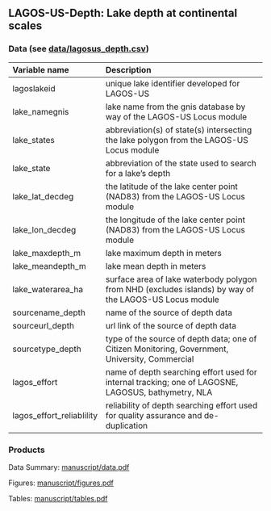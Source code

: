 
<!-- README.md is generated from README.Rmd. Please edit that file -->

## LAGOS-US-Depth: Lake depth at continental scales

### Data (see [data/lagosus\_depth.csv](data/lagosus_depth.csv))

| Variable name               | Description                                                                                            |
| :-------------------------- | :----------------------------------------------------------------------------------------------------- |
| lagoslakeid                 | unique lake identifier developed for LAGOS-US                                                          |
| lake\_namegnis              | lake name from the gnis database by way of the LAGOS-US Locus module                                   |
| lake\_states                | abbreviation(s) of state(s) intersecting the lake polygon from the LAGOS-US Locus module               |
| lake\_state                 | abbreviation of the state used to search for a lake’s depth                                            |
| lake\_lat\_decdeg           | the latitude of the lake center point (NAD83) from the LAGOS-US Locus module                           |
| lake\_lon\_decdeg           | the longitude of the lake center point (NAD83) from the LAGOS-US Locus module                          |
| lake\_maxdepth\_m           | lake maximum depth in meters                                                                           |
| lake\_meandepth\_m          | lake mean depth in meters                                                                              |
| lake\_waterarea\_ha         | surface area of lake waterbody polygon from NHD (excludes islands) by way of the LAGOS-US Locus module |
| sourcename\_depth           | name of the source of depth data                                                                       |
| sourceurl\_depth            | url link of the source of depth data                                                                   |
| sourcetype\_depth           | type of the source of depth data; one of Citizen Monitoring, Government, University, Commercial        |
| lagos\_effort               | name of depth searching effort used for internal tracking; one of LAGOSNE, LAGOSUS, bathymetry, NLA    |
| lagos\_effort\_reliablility | reliability of depth searching effort used for quality assurance and de-duplication                    |

### Products

Data Summary: [manuscript/data.pdf](manuscript/data.pdf)

Figures: [manuscript/figures.pdf](manuscript/figures.pdf)

Tables: [manuscript/tables.pdf](manuscript/tables.pdf)
